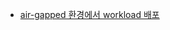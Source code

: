 - [air-gapped 환경에서 workload 배포](https://docs.vmware.com/en/VMware-Tanzu-Application-Platform/1.2/tap/GUID-getting-started-air-gap-workload.html)
